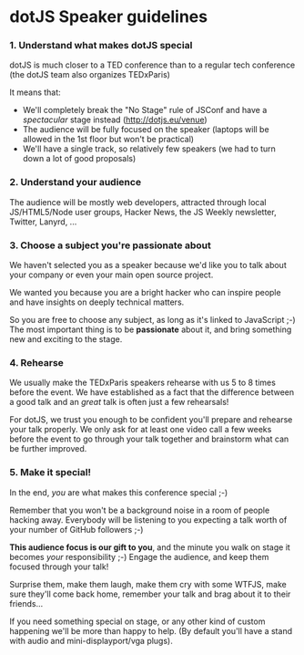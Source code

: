 dotJS Speaker guidelines
================================

### 1. Understand what makes dotJS special

dotJS is much closer to a TED conference than to a regular tech conference (the dotJS team also organizes TEDxParis)

It means that:
* We'll completely break the "No Stage" rule of JSConf and have a *spectacular* stage instead (http://dotjs.eu/venue)
* The audience will be fully focused on the speaker (laptops will be allowed in the 1st floor but won't be practical)
* We'll have a single track, so relatively few speakers (we had to turn down a lot of good proposals)

### 2. Understand your audience

The audience will be mostly web developers, attracted through local JS/HTML5/Node user groups, Hacker News, the JS Weekly newsletter, Twitter, Lanyrd, ...

### 3. Choose a subject you're passionate about

We haven't selected you as a speaker because we'd like you to talk about your company or even your main open source project.

We wanted you because you are a bright hacker who can inspire people and have insights on deeply technical matters.

So you are free to choose any subject, as long as it's linked to JavaScript ;-) The most important thing is to be **passionate** about it, and bring something new and exciting to the stage.

### 4. Rehearse

We usually make the TEDxParis speakers rehearse with us 5 to 8 times before the event. We have established as a fact that the difference between a good talk and an *great* talk is often just a few rehearsals!

For dotJS, we trust you enough to be confident you'll prepare and rehearse your talk properly. We only ask for at least one video call a few weeks before the event to go through your talk together and brainstorm what can be further improved.

### 5. Make it special!

In the end, *you* are what makes this conference special ;-)

Remember that you won't be a background noise in a room of people hacking away. Everybody will be listening to you expecting a talk worth of your number of GitHub followers ;-)

**This audience focus is our gift to you**, and the minute you walk on stage it becomes *your* responsibility ;-) Engage the audience, and keep them focused through your talk!

Surprise them, make them laugh, make them cry with some WTFJS, make sure they'll come back home, remember your talk and brag about it to their friends...

If you need something special on stage, or any other kind of custom happening we'll be more than happy to help. (By default you'll have a stand with audio and mini-displayport/vga plugs).